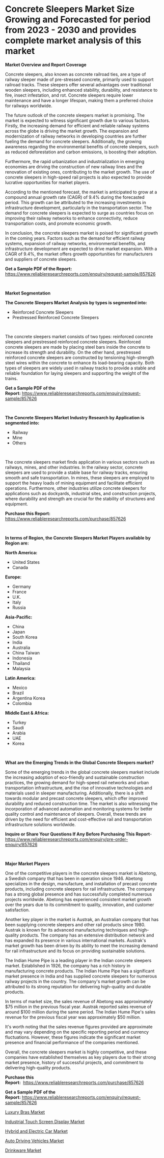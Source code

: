 <p><h1>Concrete Sleepers Market Size Growing and Forecasted for period from 2023 - 2030 and provides complete market analysis of this market</h1></p><p><strong>Market Overview and Report Coverage</strong></p>
<p><p>Concrete sleepers, also known as concrete railroad ties, are a type of railway sleeper made of pre-stressed concrete, primarily used to support railroad tracks. These sleepers offer several advantages over traditional wooden sleepers, including enhanced stability, durability, and resistance to fire, insect infestation, and rot. Concrete sleepers require lower maintenance and have a longer lifespan, making them a preferred choice for railways worldwide.</p><p>The future outlook of the concrete sleepers market is promising. The market is expected to witness significant growth due to various factors. Firstly, the increasing demand for efficient and reliable railway systems across the globe is driving the market growth. The expansion and modernization of railway networks in developing countries are further fueling the demand for concrete sleepers. Additionally, the growing awareness regarding the environmental benefits of concrete sleepers, such as reduced deforestation and carbon emissions, is boosting their adoption.</p><p>Furthermore, the rapid urbanization and industrialization in emerging economies are driving the construction of new railway lines and the renovation of existing ones, contributing to the market growth. The use of concrete sleepers in high-speed rail projects is also expected to provide lucrative opportunities for market players.</p><p>According to the mentioned forecast, the market is anticipated to grow at a compound annual growth rate (CAGR) of 9.4% during the forecasted period. This growth can be attributed to the increasing investments in infrastructure development, particularly in the transportation sector. The demand for concrete sleepers is expected to surge as countries focus on improving their railway networks to enhance connectivity, reduce transportation costs, and promote economic growth.</p><p>In conclusion, the concrete sleepers market is poised for significant growth in the coming years. Factors such as the demand for efficient railway systems, expansion of railway networks, environmental benefits, and infrastructure development are expected to drive market expansion. With a CAGR of 9.4%, the market offers growth opportunities for manufacturers and suppliers of concrete sleepers.</p></p>
<p><strong>Get a Sample PDF of the Report:</strong> <a href="https://www.reliableresearchreports.com/enquiry/request-sample/857626">https://www.reliableresearchreports.com/enquiry/request-sample/857626</a></p>
<p>&nbsp;</p>
<p><strong>Market Segmentation</strong></p>
<p><strong>The Concrete Sleepers Market Analysis by types is segmented into:</strong></p>
<p><ul><li>Reinforced Concrete Sleepers</li><li>Prestressed Reinforced Concrete Sleepers</li></ul></p>
<p>&nbsp;</p>
<p><p>The concrete sleepers market consists of two types: reinforced concrete sleepers and prestressed reinforced concrete sleepers. Reinforced concrete sleepers are made by placing steel bars inside the concrete to increase its strength and durability. On the other hand, prestressed reinforced concrete sleepers are constructed by tensioning high-strength steel wires within the concrete to enhance its load-bearing capacity. Both types of sleepers are widely used in railway tracks to provide a stable and reliable foundation for laying sleepers and supporting the weight of the trains.</p></p>
<p><strong>Get a Sample PDF of the Report:</strong>&nbsp;<a href="https://www.reliableresearchreports.com/enquiry/request-sample/857626">https://www.reliableresearchreports.com/enquiry/request-sample/857626</a></p>
<p>&nbsp;</p>
<p><strong>The Concrete Sleepers Market Industry Research by Application is segmented into:</strong></p>
<p><ul><li>Railway</li><li>Mine</li><li>Others</li></ul></p>
<p>&nbsp;</p>
<p><p>The concrete sleepers market finds application in various sectors such as railways, mines, and other industries. In the railway sector, concrete sleepers are used to provide a stable base for railway tracks, ensuring smooth and safe transportation. In mines, these sleepers are employed to support the heavy loads of mining equipment and facilitate efficient operations. Furthermore, other industries utilize concrete sleepers for applications such as dockyards, industrial sites, and construction projects, where durability and strength are crucial for the stability of structures and equipment.</p></p>
<p><strong>Purchase this Report:</strong>&nbsp; <a href="https://www.reliableresearchreports.com/purchase/857626">https://www.reliableresearchreports.com/purchase/857626</a></p>
<p>&nbsp;</p>
<p><strong>In terms of Region, the Concrete Sleepers Market Players available by Region are:</strong></p>
<p>
    <p> <strong> North America: </strong>
        <ul>
            <li>United States</li>
            <li>Canada</li>
        </ul>
        </p> 
    <p> <strong> Europe: </strong>
        <ul>
            <li>Germany</li>
            <li>France</li>
            <li>U.K.</li>
            <li>Italy</li>
            <li>Russia</li>
        </ul>
        </p> 
    <p> <strong> Asia-Pacific: </strong>
        <ul>
            <li>China</li>
            <li>Japan</li>
            <li>South Korea</li>
            <li>India</li>
            <li>Australia</li>
            <li>China Taiwan</li>
            <li>Indonesia</li>
            <li>Thailand</li>
            <li>Malaysia</li>
        </ul>
        </p> 
    <p> <strong> Latin America: </strong>
        <ul>
            <li>Mexico</li>
            <li>Brazil</li>
            <li>Argentina Korea</li>
            <li>Colombia</li>
        </ul>
        </p> 
    <p> <strong> Middle East & Africa: </strong>
        <ul>
            <li>Turkey</li>
            <li>Saudi</li>
            <li>Arabia</li>
            <li>UAE</li>
            <li>Korea</li>
        </ul>
    </p>
    </p>
<p>&nbsp;</p>
<p><strong>What are the Emerging Trends in the Global Concrete Sleepers market?</strong></p>
<p><p>Some of the emerging trends in the global concrete sleepers market include the increasing adoption of eco-friendly and sustainable construction practices, the growing demand for high-speed rail networks and urban transportation infrastructure, and the rise of innovative technologies and materials used in sleeper manufacturing. Additionally, there is a shift towards modular and precast concrete sleepers, which offer improved durability and reduced construction time. The market is also witnessing the incorporation of advanced automation and monitoring systems for better quality control and maintenance of sleepers. Overall, these trends are driven by the need for efficient and cost-effective rail and transportation infrastructure solutions worldwide.</p></p>
<p><strong>Inquire or Share Your Questions If Any Before Purchasing This Report</strong>- <a href="https://www.reliableresearchreports.com/enquiry/pre-order-enquiry/857626">https://www.reliableresearchreports.com/enquiry/pre-order-enquiry/857626</a></p>
<p>&nbsp;</p>
<p><strong>Major Market Players</strong></p>
<p><p>One of the competitive players in the concrete sleepers market is Abetong, a Swedish company that has been in operation since 1946. Abetong specializes in the design, manufacture, and installation of precast concrete products, including concrete sleepers for rail infrastructure. The company has a strong global presence and has successfully completed numerous projects worldwide. Abetong has experienced consistent market growth over the years due to its commitment to quality, innovation, and customer satisfaction.</p><p>Another key player in the market is Austrak, an Australian company that has been supplying concrete sleepers and other rail products since 1980. Austrak is known for its advanced manufacturing techniques and high-quality products. The company has an extensive distribution network and has expanded its presence in various international markets. Austrak's market growth has been driven by its ability to meet the increasing demand for rail infrastructure and its focus on providing sustainable solutions.</p><p>The Indian Hume Pipe is a leading player in the Indian concrete sleepers market. Established in 1926, the company has a rich history in manufacturing concrete products. The Indian Hume Pipe has a significant market presence in India and has supplied concrete sleepers for numerous railway projects in the country. The company's market growth can be attributed to its strong reputation for delivering high-quality and durable products.</p><p>In terms of market size, the sales revenue of Abetong was approximately $75 million in the previous fiscal year. Austrak reported sales revenue of around $100 million during the same period. The Indian Hume Pipe's sales revenue for the previous fiscal year was approximately $50 million.</p><p>It's worth noting that the sales revenue figures provided are approximate and may vary depending on the specific reporting period and currency fluctuations. However, these figures indicate the significant market presence and financial performance of the companies mentioned.</p><p>Overall, the concrete sleepers market is highly competitive, and these companies have established themselves as key players due to their strong market presence, history of successful projects, and commitment to delivering high-quality products.</p></p>
<p><strong>Purchase this Report:</strong>&nbsp;&nbsp;<a href="https://www.reliableresearchreports.com/purchase/857626">https://www.reliableresearchreports.com/purchase/857626</a></p>
<p></p>
<p><strong>Get a Sample PDF of the Report:</strong>&nbsp;<a href="https://www.reliableresearchreports.com/enquiry/request-sample/857626">https://www.reliableresearchreports.com/enquiry/request-sample/857626</a></p>
<p><p><a href="https://medium.com/@angelageorge32/luxury-bras-market-size-market-outlook-and-market-forecast-2023-to-2030-62b7e704ec36">Luxury Bras Market</a></p><p><a href="https://medium.com/@donaldmendez2018/industrial-touch-screen-display-market-trends-and-market-analysis-forecasted-for-period-2023-2030-cb2bc7c2d8fb">Industrial Touch Screen Display Market</a></p><p><a href="https://github.com/kholmovskayalyudmila/Market-Research-Report-List-1/blob/main/hybrid-and-electric-car-market.md">Hybrid and Electric Car Market</a></p><p><a href="https://github.com/zebdakicsin/Market-Research-Report-List-1/blob/main/auto-driving-vehicles-market.md">Auto Driving Vehicles Market</a></p><p><a href="https://medium.com/@kennethjensen27/drinkware-market-analysis-and-sze-forecasted-for-period-from-2023-to-2030-11de4a4cf9a5">Drinkware Market</a></p></p>